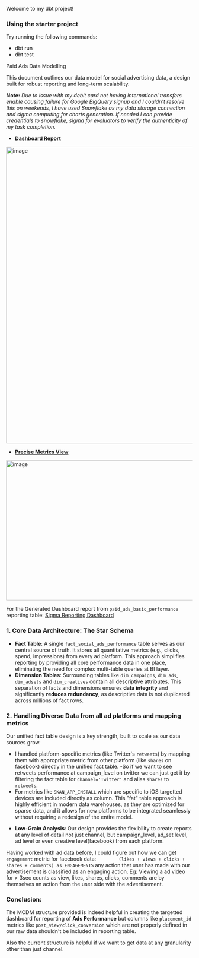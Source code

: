 Welcome to my dbt project!

### Using the starter project

Try running the following commands:
- dbt run
- dbt test

Paid Ads Data Modelling

This document outlines our data model for social advertising data, a design built for robust reporting and long-term scalability.

**Note:** _Due to issue with my debit card not having international transfers enable causing failure for Google BigQuery signup and I couldn't resolve this on weekends, I have used Snowflake as my data storage connection and sigma computing for charts generation._
_If needed I can provide credentials to snowflake, sigma for evaluators to verify the authenticity of my task completion._

- **[Dashboard Report](https://github.com/The-Ali02/paid-ads-DM-challenge/blob/main/Improvado%20MCDM%20challenge%20dashboard.pdf)**
<img width="1082" height="800" alt="image" src="https://github.com/user-attachments/assets/a466a187-eccc-4224-8ef0-c17ebe6cf3cc" />


- **[Precise Metrics View](https://github.com/The-Ali02/paid-ads-DM-challenge/blob/main/Reporting%20Table.pdf)**
<img width="1652" height="378" alt="image" src="https://github.com/user-attachments/assets/66b438e0-05ba-45d4-811e-97b63b486aae" />



For the Generated Dashboard report from `paid_ads_basic_performance` reporting table: [Sigma Reporting Dashboard](https://app.sigmacomputing.com/paid-ads/workbook/workbook-6hVGQ80niUkyAKdVDGcOVE?:link_source=share)

### 1. Core Data Architecture: The Star Schema

* **Fact Table**: A single `fact_social_ads_performance` table serves as our central source of truth. It stores all quantitative metrics (e.g., clicks, spend, impressions) from every ad platform. This approach simplifies reporting by providing all core performance data in one place, eliminating the need for complex multi-table queries at BI layer. 
* **Dimension Tables**: Surrounding tables like `dim_campaigns`, `dim_ads`, `dim_adsets` and `dim_creatives` contain all descriptive attributes. This separation of facts and dimensions ensures **data integrity** and significantly **reduces redundancy**, as descriptive data is not duplicated across millions of fact rows.

### 2. Handling Diverse Data from all ad platforms and mapping metrics

Our unified fact table design is a key strength, built to scale as our data sources grow.

- I handled platform-specific metrics (like Twitter's `retweets`) by mapping them with appropriate metric from other platform (like `shares` on facebook) directly in the unified fact table.
-So if we want to see retweets performance at campaign_level on twitter we can just get it by filtering the fact table for `channel='Twitter'` and alias `shares` to `retweets`. 
- For metrics like `SKAN_APP_INSTALL` which are specific to iOS targetted devices are included directly as column.  This "fat" table approach is highly efficient in modern data warehouses, as they are optimized for sparse data, and it allows for new platforms to be integrated seamlessly without requiring a redesign of the entire model.

* **Low-Grain Analysis**: Our design provides the flexibility to create reports at any level of detail not just channel, but campaign_level, ad_set level, ad level or even creative level(facebook) from each platform.

Having worked with ad data before, I could figure out how we can get `engagement` metric for facebook data:
`        (likes + views + clicks + shares + comments) as ENGAGEMENTS` any action that user has made with our advertisement is classified as an engaging action. Eg: Viewing a ad video for > 3sec counts as view, likes, shares, clicks, comments are by themselves an action from the user side with the advertisement. 

### Conclusion: 
The MCDM structure provided is indeed helpful in creating the targetted dashboard for reporting of **Ads Performance** but columns like `placement_id` metrics like `post_view/click_conversion` which are not properly defined in our raw data shouldn't be included in reporting table.

 Also the current structure is helpful if we want to get data at any granularity other than just channel.
